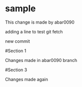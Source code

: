 # sample


This change is made by abar0090

adding a line to test git fetch

new commit

#Section 1

Changes made in abar0090 branch

#Section 3

Changes made again
